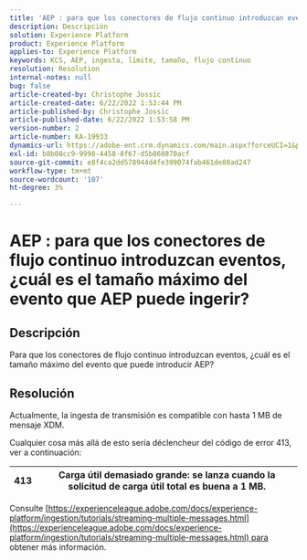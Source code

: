```yaml
---
title: 'AEP : para que los conectores de flujo continuo introduzcan eventos, ¿cuál es el tamaño máximo del evento que AEP puede ingerir?'
description: Descripción
solution: Experience Platform
product: Experience Platform
applies-to: Experience Platform
keywords: KCS, AEP, ingesta, límite, tamaño, flujo continuo
resolution: Resolution
internal-notes: null
bug: false
article-created-by: Christophe Jossic
article-created-date: 6/22/2022 1:53:44 PM
article-published-by: Christophe Jossic
article-published-date: 6/22/2022 1:53:58 PM
version-number: 2
article-number: KA-19933
dynamics-url: https://adobe-ent.crm.dynamics.com/main.aspx?forceUCI=1&pagetype=entityrecord&etn=knowledgearticle&id=16f23eb7-32f2-ec11-bb3d-6045bd0158c7
exl-id: b8b08cc9-9998-4458-8f67-d5b860870acf
source-git-commit: e8f4ca2dd578944d4fe399074fab461de88ad247
workflow-type: tm+mt
source-wordcount: '107'
ht-degree: 3%

---
```


# AEP : para que los conectores de flujo continuo introduzcan eventos, ¿cuál es el tamaño máximo del evento que AEP puede ingerir?

## Descripción

Para que los conectores de flujo continuo introduzcan eventos, ¿cuál es el tamaño máximo del evento que puede introducir AEP?

## Resolución


Actualmente, la ingesta de transmisión es compatible con hasta 1 MB de mensaje XDM.

Cualquier cosa más allá de esto sería déclencheur del código de error 413, ver a continuación:




| 413 | Carga útil demasiado grande: se lanza cuando la solicitud de carga útil total es buena a 1 MB. |
| --- | --- |




Consulte [https://experienceleague.adobe.com/docs/experience-platform/ingestion/tutorials/streaming-multiple-messages.html](https://experienceleague.adobe.com/docs/experience-platform/ingestion/tutorials/streaming-multiple-messages.html) para obtener más información.
